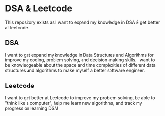 # DSA & Leetcode

This repository exists as I want to expand my knowledge in DSA & get better at leetcode.

## DSA

I want to get expand my knowledge in Data Structures and Algorithms for improve my coding, problem solving, and decision-making skills. I want to be knowledgeable about the space and time complexities of different data structures and algorithms to make myself a better software engineer.

## Leetcode

I want to get better at Leetcode to improve my problem solving, be able to "think like a computer", help me learn new algorithms, and track my progress on learning DSA!
